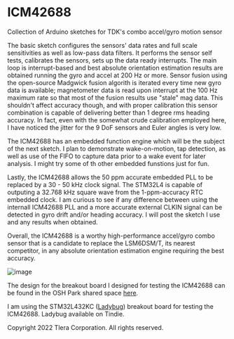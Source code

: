 # ICM42688
Collection of Arduino sketches for TDK's combo accel/gyro motion sensor

The basic sketch configures the sensors' data rates and full scale sensitivities as well as low-pass data filters. It performs the sensor self tests, calibrates the sensors, sets up the data ready interrupts. The main loop is interrupt-based and best absolute orientation estimation results are obtained running the gyro and accel at 200 Hz or more. Sensor fusion using the open-source Madgwick fusion algorith is iterated every time new gyro data is available; magnetometer data is read upon interrupt at the 100 Hz maximum rate so that most of the fusion results use "stale" mag data. This shouldn't affect accuracy though, and with proper calibration this sensor combination is capable of delivering better than 1 degree rms heading accuracy. In fact, even with the somewhat crude calibration employed here, I have noticed the jitter for the 9 DoF sensors and Euler angles is very low.

The ICM42688 has an embedded function engine which will be the subject of the next sketch. I plan to demonstrate wake-on-motion, tap detection, as well as use of the FIFO to capture data prior to a wake event for later analysis. I might try some of th other embedded funstions just for fun.

Lastly, the ICM42688 allows the 50 ppm accurate embedded PLL to be replaced by a 30 - 50 kHz clock signal. The STM32L4 is capable of outputing a 32.768 kHz square wave from the 1-ppm-accuracy RTC embedded clock. I am curious to see if any difference between using the internall ICM42688 PLL and a more accurate external CLKIN signal can be detected in gyro drift and/or heading accuracy. I will post the sketch I use and any results when obtained.

Overall, the ICM42688 is a worthy high-performance accel/gyro combo sensor that is a candidate to replace the LSM6DSM/T, its nearest competitor, in any absolute orientation estimation engine requiring the best accuracy.

![image](https://user-images.githubusercontent.com/6698410/149679962-022c7f2d-b55f-4f43-938d-be3684454ed9.jpg)

The design for the breakout board I designed for testing the ICM42688 can be found in the OSH Park shared space [here](https://oshpark.com/shared_projects/EZpXB0Te).

I am using the STM32L432KC ([Ladybug](https://www.tindie.com/products/tleracorp/ladybug-stm32l432-development-board/)) breakout board for testing the ICM42688. Ladybug available on Tindie.

Copyright 2022 Tlera Corporation. All rights reserved.
